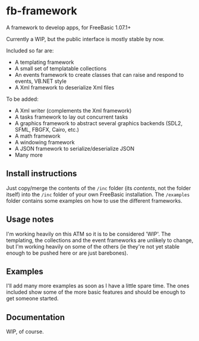 # fb-framework
A framework to develop apps, for FreeBasic 1.07.1+

Currently a WIP, but the public interface is mostly stable by now.

Included so far are:

* A templating framework
* A small set of templatable collections
* An events framework to create classes that can raise and respond to events, VB.NET style
* A Xml framework to deserialize Xml files

To be added:

* A Xml writer (complements the Xml framework)
* A tasks framework to lay out concurrent tasks
* A graphics framework to abstract several graphics backends (SDL2, SFML, FBGFX, Cairo, etc.)
* A math framework
* A windowing framework
* A JSON framework to serialize/deserialize JSON
* Many more

## Install instructions
Just copy/merge the contents of the `/inc` folder (its _contents_, not the folder itself) into the `/inc` folder of your own FreeBasic installation. The `/examples` folder contains some examples on how to use the different frameworks.

## Usage notes
I'm working heavily on this ATM so it is to be considered 'WIP'. The templating, the collections and the event frameworks are unlikely to change, but I'm working heavily on some of the others (ie they're not yet stable enough to be pushed here or are just barebones).

## Examples
I'll add many more examples as soon as I have a little spare time. The ones included show some of the more basic features and should be enough to get someone started.

## Documentation
WIP, of course.
